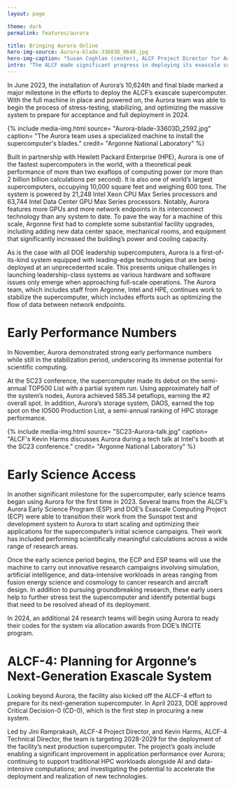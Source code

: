 ```yaml
---
layout: page

theme: dark
permalink: features/aurora

title: Bringing Aurora Online
hero-img-source: Aurora-blade-33603D_0640.jpg
hero-img-caption: "Susan Coghlan (center), ALCF Project Director for Aurora, discusses the system installation with colleagues from Intel."
intro: "The ALCF made significant progress in deploying its exascale supercomputer in 2023, completing the hardware installation, registering early performance numbers, and supporting early science teams’ initial runs on the system."
---
```


In June 2023, the installation of Aurora’s 10,624th and final blade marked a major milestone in the efforts to deploy the ALCF’s exascale supercomputer. With the full machine in place and powered on, the Aurora team was able to begin the process of stress-testing, stabilizing, and optimizing the massive system to prepare for acceptance and full deployment in 2024.  

{% include media-img.html
   source= "Aurora-blade-33603D_2592.jpg"
   caption= "The Aurora team uses a specialized machine to install the supercomputer's blades."
   credit= "Argonne National Laboratory"
%}

Built in partnership with Hewlett Packard Enterprise (HPE), Aurora is one of the fastest supercomputers in the world, with a theoretical peak performance of more than two exaflops of computing power (or more than 2 billion billion calculations per second). It is also one of world’s largest supercomputers, occupying 10,000 square feet and weighing 600 tons. The system is powered by 21,248 Intel Xeon CPU Max Series processors and 63,744 Intel Data Center GPU Max Series processors. Notably, Aurora features more GPUs and more network endpoints in its interconnect technology than any system to date. To pave the way for a machine of this scale, Argonne first had to complete some substantial facility upgrades, including adding new data center space, mechanical rooms, and equipment that significantly increased the building’s power and cooling capacity. 

As is the case with all DOE leadership supercomputers, Aurora is a first-of-its-kind system equipped with leading-edge technologies that are being deployed at an unprecedented scale. This presents unique challenges in launching leadership-class systems as various hardware and software issues only emerge when approaching full-scale operations. The Aurora team, which includes staff from Argonne, Intel and HPE, continues work to stabilize the supercomputer, which includes efforts such as optimizing the flow of data between network endpoints.

# Early Performance Numbers

In November, Aurora demonstrated strong early performance numbers while still in the stabilization period, underscoring its immense potential for scientific computing. 

At the SC23 conference, the supercomputer made its debut on the semi-annual TOP500 List with a partial system run. Using approximately half of the system’s nodes, Aurora achieved 585.34 petaflops, earning the #2 overall spot. In addition, Aurora’s storage system, DAOS, earned the top spot on the IO500 Production List, a semi-annual ranking of HPC storage performance. 

{% include media-img.html
   source= "SC23-Aurora-talk.jpg"
   caption= "ALCF's Kevin Harms discusses Aurora during a tech talk at Intel's booth at the SC23 conference."
   credit= "Argonne National Laboratory"
%}

# Early Science Access

In another significant milestone for the supercomputer, early science teams began using Aurora for the first time in 2023. Several teams from the ALCF’s Aurora Early Science Program (ESP) and DOE’s Exascale Computing Project (ECP) were able to transition their work from the Sunspot test and development system to Aurora to start scaling and optimizing their applications for the supercomputer’s initial science campaigns. Their work has included performing scientifically meaningful calculations across a wide range of research areas.

Once the early science period begins, the ECP and ESP teams will use the machine to carry out innovative research campaigns involving simulation, artificial intelligence, and data-intensive workloads in areas ranging from fusion energy science and cosmology to cancer research and aircraft design. In addition to pursuing groundbreaking research, these early users help to further stress test the supercomputer and identify potential bugs that need to be resolved ahead of its deployment.

In 2024, an additional 24 research teams will begin using Aurora to ready their codes for the system via allocation awards from DOE’s INCITE program. 

# ALCF-4: Planning for Argonne’s Next-Generation Exascale System

Looking beyond Aurora, the facility also kicked off the ALCF-4 effort to prepare for its next-generation supercomputer. In April 2023, DOE approved Critical Decision-0 (CD-0), which is the first step in procuring a new system.  

Led by Jini Ramprakash, ALCF-4 Project Director, and Kevin Harms, ALCF-4 Technical Director, the team is targeting 2028-2029 for the deployment of the facility’s next production supercomputer. The project’s goals include enabling a significant improvement in application performance over Aurora; continuing to support traditional HPC workloads alongside AI and data-intensive computations; and investigating the potential to accelerate the deployment and realization of new technologies.


